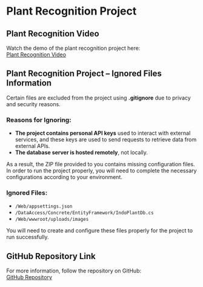 # Plant Recognition Project

## Plant Recognition Video

Watch the demo of the plant recognition project here:  
[Plant Recognition Video](https://www.youtube.com/watch?v=hKl6M4XhHno)

## Plant Recognition Project – Ignored Files Information

Certain files are excluded from the project using **.gitignore** due to privacy and security reasons.

### Reasons for Ignoring:

- **The project contains personal API keys** used to interact with external services, and these keys are used to send requests to retrieve data from external APIs.
- **The database server is hosted remotely**, not locally.

As a result, the ZIP file provided to you contains missing configuration files. In order to run the project properly, you will need to complete the necessary configurations according to your environment.

### Ignored Files:

- `/Web/appsettings.json`
- `/DataAccess/Concrete/EntityFramework/IndoPlantDb.cs`
- `/Web/wwwroot/uploads/images`

You will need to create and configure these files properly for the project to run successfully.

## GitHub Repository Link

For more information, follow the repository on GitHub:  
[GitHub Repository](https://github.com/Ali2Dev/IndoPlantID)
